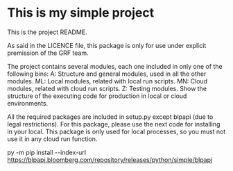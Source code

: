 # This is my simple project
This is the project README.

As said in the LICENCE file, this package is only for use under explicit premission of the GRF team.

The project contains several modules, each one included in only one of the following bins:
A: Structure and general modules, used in all the other modules.
ML: Local modules, related with local run scripts.
MN: Cloud modules, related with cloud run scripts.
Z: Testing modules. Show the structure of the executing code for production in local or cloud environments.

All the required packages are included in setup.py except blpapi (due to legal restrictions). For this package, please use the next code for installing in your local. This package is only used for local processes, so you must not use it in any cloud run function.

py -m pip install --index-url https://blpapi.bloomberg.com/repository/releases/python/simple/blpapi